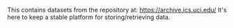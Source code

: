 This contains datasets from the repository at: https://archive.ics.uci.edu/
It's here to keep a stable platform for storing/retrieving data.
